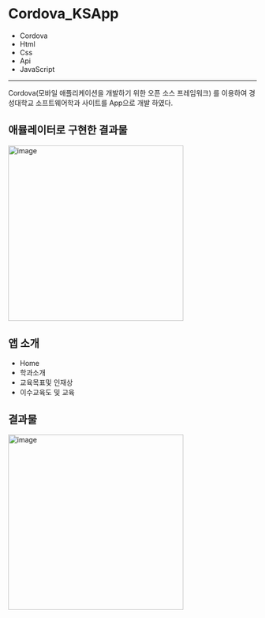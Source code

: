 # Cordova_KSApp

- Cordova
- Html
- Css
- Api
- JavaScript
---

Cordova(모바일 애플리케이션을 개발하기 위한 오픈 소스 프레임워크) 를 이용하여 경성대학교 소프트웨어학과 사이트를 App으로 개발 하였다.    

## 애뮬레이터로 구현한 결과물   
<img width="355" alt="image" src="https://github.com/ojingjing/Cordova_KSApp/assets/48702158/f5c7384a-da1f-4db9-977d-2935dc196cd8">
   

## 앱 소개  
- Home
- 학과소개
- 교육목표및 인재상
- 이수교육도 및 교육

## 결과물   

<img width="355" alt="image" src="https://github.com/ojingjing/Cordova_KSApp/assets/48702158/ae8dbab8-cd9e-425a-88f5-ffab4bfe6821">

